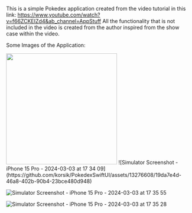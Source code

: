 This is a simple Pokedex application created from the video tutorial in this link: https://www.youtube.com/watch?v=f66ZCKEIZd4&ab_channel=AppStuff
All the functionality that is not included in the video is created from the author inspired from the show case within the video.

Some Images of the Application:

<img src='https://github.com/korsik/PokedexSwiftUI/assets/13276608/19da7e4d-46a8-402b-90b4-23bce480d948' width='300'>
![Simulator Screenshot - iPhone 15 Pro - 2024-03-03 at 17 34 09](https://github.com/korsik/PokedexSwiftUI/assets/13276608/19da7e4d-46a8-402b-90b4-23bce480d948)

![Simulator Screenshot - iPhone 15 Pro - 2024-03-03 at 17 35 55](https://github.com/korsik/PokedexSwiftUI/assets/13276608/a666f9ee-01b5-4616-9272-f64446708374)

![Simulator Screenshot - iPhone 15 Pro - 2024-03-03 at 17 35 28](https://github.com/korsik/PokedexSwiftUI/assets/13276608/734a9cb8-44e8-4be5-9edf-aac491fe619d)
